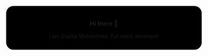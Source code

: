 <div style="text-align: center; padding: 15px; border-radius: 20px; background-color: black; width: 100%">
  <h3>Hi there 👋</h3>
  <p>
    I am Osama Mohammed. Full stack developer
  </p>
</div>
<!--
**osama-mhmd/osama-mhmd** is a ✨ _special_ ✨ repository because its `README.md` (this file) appears on your GitHub profile.

Here are some ideas to get you started:

- 🔭 I’m currently working on ...
- 🌱 I’m currently learning ...
- 👯 I’m looking to collaborate on ...
- 🤔 I’m looking for help with ...
- 💬 Ask me about ...
- 📫 How to reach me: ...
- 😄 Pronouns: ...
- ⚡ Fun fact: ...
-->
